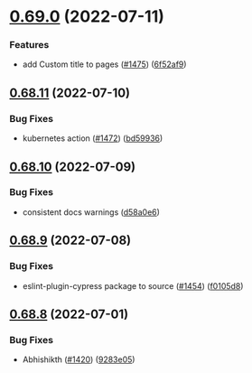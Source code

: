 # [0.69.0](https://github.com/EddieHubCommunity/LinkFree/compare/v0.68.11...v0.69.0) (2022-07-11)


### Features

* add Custom title to pages ([#1475](https://github.com/EddieHubCommunity/LinkFree/issues/1475)) ([6f52af9](https://github.com/EddieHubCommunity/LinkFree/commit/6f52af91d7c4bb301dced666a0435b68e7a42068))



## [0.68.11](https://github.com/EddieHubCommunity/LinkFree/compare/v0.68.10...v0.68.11) (2022-07-10)


### Bug Fixes

* kubernetes action ([#1472](https://github.com/EddieHubCommunity/LinkFree/issues/1472)) ([bd59936](https://github.com/EddieHubCommunity/LinkFree/commit/bd5993622c1f0cc842f357178ec0fff53e17a408))



## [0.68.10](https://github.com/EddieHubCommunity/LinkFree/compare/v0.68.9...v0.68.10) (2022-07-09)


### Bug Fixes

* consistent docs warnings ([d58a0e6](https://github.com/EddieHubCommunity/LinkFree/commit/d58a0e6f8ee7610910434dbd0d1f359ba863ac1f))



## [0.68.9](https://github.com/EddieHubCommunity/LinkFree/compare/v0.68.8...v0.68.9) (2022-07-08)


### Bug Fixes

* eslint-plugin-cypress package to source ([#1454](https://github.com/EddieHubCommunity/LinkFree/issues/1454)) ([f0105d8](https://github.com/EddieHubCommunity/LinkFree/commit/f0105d81658b594a3b665dbc155baee2446ce119))



## [0.68.8](https://github.com/EddieHubCommunity/LinkFree/compare/v0.68.7...v0.68.8) (2022-07-01)


### Bug Fixes

* Abhishikth ([#1420](https://github.com/EddieHubCommunity/LinkFree/issues/1420)) ([9283e05](https://github.com/EddieHubCommunity/LinkFree/commit/9283e05bdbe27610b502639109a810f94294fa7a))



